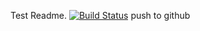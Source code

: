 Test Readme.
[![Build Status](http://3.93.195.130:8080/buildStatus/icon?job=connect-jenkins-to-guthub)](http://34.203.12.4:8080/job/connect-jenkins-to-guthub/)
push to github
